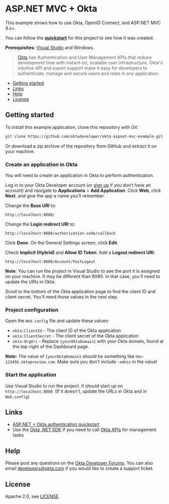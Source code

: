 # ASP.NET MVC + Okta

This example shows how to use Okta, OpenID Connect, and ASP.NET MVC 4.x+.

You can follow the **[ quickstart](https://developer.okta.com/quickstart/#/okta-sign-in-page/dotnet/aspnet4)** for this project to see how it was created.

**Prerequisites:** [Visual Studio](https://www.visualstudio.com/downloads/) and Windows.

> [Okta](https://developer.okta.com/) has Authentication and User Management APIs that reduce development time with instant-on, scalable user infrastructure. Okta's intuitive API and expert support make it easy for developers to authenticate, manage and secure users and roles in any application.

* [Getting started](#getting-started)
* [Links](#links)
* [Help](#help)
* [License](#license)

## Getting started

To install this example application, clone this repository with Git:

```bash
git clone https://github.com/oktadeveloper/okta-aspnet-mvc-example.git
```

Or download a zip archive of the repository from GitHub and extract it on your machine.

### Create an application in Okta

You will need to create an application in Okta to perform authentication. 

Log in to your Okta Developer account (or [sign up](https://developer.okta.com/signup/) if you don’t have an account) and navigate to **Applications** > **Add Application**. Click **Web**, click **Next**, and give the app a name you’ll remember.

Change the **Base URI** to:

```
http://localhost:8080/
```

Change the **Login redirect URI** to:

```
http://localhost:8080/authorization-code/callback
```

Click **Done**. On the General Settings screen, click **Edit**.

Check **Implicit (Hybrid)** and **Allow ID Token**. Add a **Logout redirect URI**:

```
http://localhost:8080/Account/PostLogout
```

**Note**: You can run the project in Visual Studio to see the port it is assigned on your machine. It may be different than 8080. In that case, you'll need to update the URIs in Okta.

Scroll to the bottom of the Okta application page to find the client ID and client secret. You'll need those values in the next step.

### Project configuration

Open the `Web.config` file and update these values:

* `okta:ClientId` - The client ID of the Okta application
* `okta:ClientSecret` - The client secret of the Okta application
* `okta:OrgUri` - Replace `{yourOktaDomain}` with your Okta domain, found at the top-right of the Dashboard page.

**Note:** The value of `{yourOktaDomain}` should be something like `dev-123456.oktapreview.com`. Make sure you don't include `-admin` in the value!

### Start the application

Use Visual Studio to run the project. It should start up on `http://localhost:8080`. (If it doesn't, update the URLs in Okta and in `Web.config`)

## Links

* [ASP.NET + Okta authentication quickstart](https://developer.okta.com/quickstart/#/okta-sign-in-page/dotnet/aspnet4)
* Use the [Okta .NET SDK](https://github.com/okta/okta-sdk-dotnet) if you need to call [Okta APIs](https://developer.okta.com/docs/api/resources/users) for management tasks

## Help

Please post any questions on the [Okta Developer Forums](https://devforum.okta.com/). You can also email developers@okta.com if you would like to create a support ticket.

## License

Apache 2.0, see [LICENSE](LICENSE).
